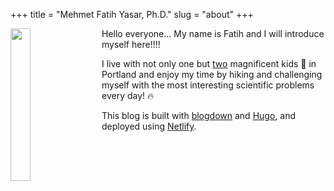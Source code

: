 +++
title = "Mehmet Fatih Yasar, Ph.D."
slug = "about"
+++


<link rel="stylesheet" href="styles.css" type="text/css">

<img src="./img/portrait.jpg" style="width:25%; margin-right: 20px" align="left">


Hello everyone... My name is Fatih and I will introduce myself here!!!!

I live with not only one but [two](./img/portrait.jpg) magnificent kids :children_crossing: in Portland and enjoy my time by hiking and challenging myself with the most interesting scientific problems every day! :fire:


This blog is built with [blogdown](https://github.com/rstudio/blogdown) and [Hugo](https://themes.gohugo.io/), and deployed using [Netlify](https://www.netlify.com/).


